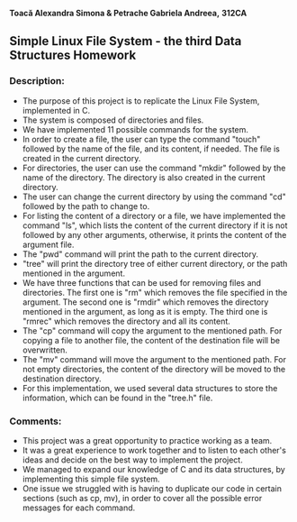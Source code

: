 **Toacă Alexandra Simona & Petrache Gabriela Andreea,**
**312CA**

## Simple Linux File System - the third Data Structures Homework

### Description:

* The purpose of this project is to replicate the Linux File System, implemented in C.
* The system is composed of directories and files.
* We have implemented 11 possible commands for the system.
* In order to create a file, the user can type the command "touch" followed by the name of the file, and its content, if needed. The file is created in the current directory.
* For directories, the user can use the command "mkdir" followed by the name of the directory. The directory is also created in the current directory.
* The user can change the current directory by using the command "cd" followed by the path to change to.
* For listing the content of a directory or a file, we have implemented the command "ls", which lists the content of the current directory if it is not followed by any other arguments, otherwise, it prints the content of the argument file.
* The "pwd" command will print the path to the current directory.
* "tree" will print the directory tree of either current directory, or the path mentioned in the argument.
* We have three functions that can be used for removing files and directories. The first one is "rm" which removes the file specified in the argument. The second one is "rmdir" which removes the directory mentioned in the argument, as long as it is empty. The third one is "rmrec" which removes the directory and all its content.
* The "cp" command will copy the argument to the mentioned path. For copying a file to another file, the content of the destination file will be overwritten.
* The "mv" command will move the argument to the mentioned path. For not empty directories, the content of the directory will be moved to the destination directory.
* For this implementation, we used several data structures to store the information, which can be found in the "tree.h" file. 

### Comments:

* This project was a great opportunity to practice working as a team.
* It was a great experience to work together and to listen to each other's ideas and decide on the best way to implement the project.
* We managed to expand our knowledge of C and its data structures, by implementing this simple file system.
* One issue we struggled with is having to duplicate our code in certain sections (such as cp, mv), in order to cover all the possible error messages for each command.
